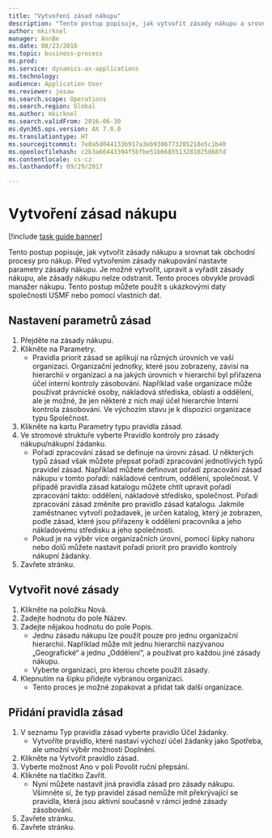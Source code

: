 ```yaml
--- 
title: "Vytvoření zásad nákupu"
description: "Tento postup popisuje, jak vytvořit zásady nákupu a srovnat tak obchodní procesy pro nákup."
author: mkirknel
manager: AnnBe
ms.date: 08/23/2016
ms.topic: business-process
ms.prod: 
ms.service: dynamics-ax-applications
ms.technology: 
audience: Application User
ms.reviewer: josaw
ms.search.scope: Operations
ms.search.region: Global
ms.author: mkirknel
ms.search.validFrom: 2016-06-30
ms.dyn365.ops.version: AX 7.0.0
ms.translationtype: HT
ms.sourcegitcommit: 7e0a5d044133b917a3eb9386773205218e5c1b40
ms.openlocfilehash: c2b3a66443394f5bfbe51b6685513281025d68fd
ms.contentlocale: cs-cz
ms.lasthandoff: 09/29/2017

---
```

# <a name="create-purchasing-policies"></a>Vytvoření zásad nákupu

[!include [task guide banner](../../includes/task-guide-banner.md)]

Tento postup popisuje, jak vytvořit zásady nákupu a srovnat tak obchodní procesy pro nákup. Před vytvořením zásady nakupování nastavte parametry zásady nákupu. Je možné vytvořit, upravit a vyřadit zásady nákupu, ale zásady nákupu nelze odstranit. Tento proces obvykle provádí manažer nákupu. Tento postup můžete použít s ukázkovými daty společnosti USMF nebo pomocí vlastních dat.


## <a name="set-up-policy-parameters"></a>Nastavení parametrů zásad
1. Přejděte na zásady nákupu.
2. Klikněte na Parametry.
    * Pravidla priorit zásad se aplikují na různých úrovních ve vaší organizaci. Organizační jednotky, které jsou zobrazeny, závisí na hierarchii v organizaci a na jakých úrovních v hierarchii byl přiřazena účel interní kontroly zásobování. Například vaše organizace může používat právnické osoby, nákladová střediska, oblasti a oddělení, ale je možné, že jen některé z nich mají účel hierarchie Interní kontrola zásobování. Ve výchozím stavu je k dispozici organizace typu Společnost.  
3. Klikněte na kartu Parametry typu pravidla zásad.
4. Ve stromové struktuře vyberte Pravidlo kontroly pro zásady nákupu/nákupní žádanku.
    * Pořadí zpracování zásad se definuje na úrovni zásad. U některých typů zásad však můžete přepsat pořadí zpracování jednotlivých typů pravidel zásad. Například můžete definovat pořadí zpracování zásad nákupu v tomto pořadí: nákladové centrum, oddělení, společnost. V případě pravidla zásad katalogu můžete chtít upravit pořadí zpracování takto: oddělení, nákladové středisko, společnost. Pořadí zpracování zásad změníte pro pravidlo zásad katalogu. Jakmile zaměstnanec vytvoří požadavek, je určen katalog, který je zobrazen, podle zásad, které jsou přiřazeny k oddělení pracovníka a jeho nákladovému středisku a jeho společnosti.  
    * Pokud je na výběr více organizačních úrovní, pomocí šipky nahoru nebo dolů můžete nastavit pořadí priorit pro pravidlo kontroly nákupní žádanky.  
5. Zavřete stránku.

## <a name="create-a-new-policy"></a>Vytvořit nové zásady
1. Klikněte na položku Nová.
2. Zadejte hodnotu do pole Název.
3. Zadejte nějakou hodnotu do pole Popis.
    * Jednu zásadu nákupu lze použít pouze pro jednu organizační hierarchii. Například může mít jednu hierarchii nazývanou „Geografické“ a jednu „Oddělení“, a používat pro každou jiné zásady nákupu.  
    * Vyberte organizaci, pro kterou chcete použít zásady.  
4. Klepnutím na šipku přidejte vybranou organizaci.
    * Tento proces je možné zopakovat a přidat tak další organizace.  

## <a name="add-a-policy-rule"></a>Přidání pravidla zásad
1. V seznamu Typ pravidla zásad vyberte pravidlo Účel žádanky.
    * Vytvoříte pravidlo, které nastaví výchozí účel žádanky jako Spotřeba, ale umožní výběr možnosti Doplnění.  
2. Klikněte na Vytvořit pravidlo zásad.
3. Vyberte možnost Ano v poli Povolit ruční přepsání.
4. Klikněte na tlačítko Zavřít.
    * Nyní můžete nastavit jiná pravidla zásad pro zásady nákupu.   Všimněte si, že typ pravidel zásad nemůže mít překrývající se pravidla, která jsou aktivní současně v rámci jedné zásady zásobování.  
5. Zavřete stránku.
6. Zavřete stránku.


